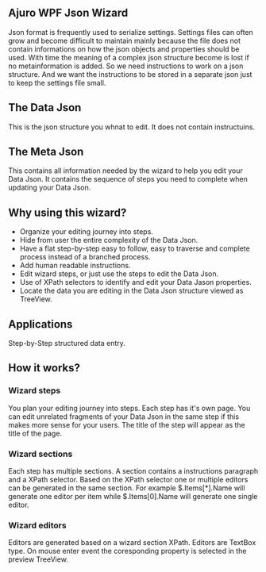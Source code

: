 ## Ajuro WPF Json Wizard

Json format is frequently used to serialize settings. Settings files can often grow and become difficult to maintain mainly because the file does not contain informations on how the json objects and properties should be used. With time the meaning of a complex json structure become is lost if no metainformation is added. So we need instructions to work on a json structure. And we want the instructions to be stored in a separate json just to keep the settings file small. 

## The Data Json
This is the json structure you whnat to edit. It does not contain instructuins.
## The Meta Json
This contains all information needed by the wizard to help you edit your Data Json. It contains the sequence of steps you need to complete when updating your Data Json.

## Why using this wizard?

- Organize your editing journey into steps.
- Hide from user the entire complexity of the Data Json.
- Have a flat step-by-step easy to follow, easy to traverse and complete process instead of a branched process. 
- Add human readable instructions.
- Edit wizard steps, or just use the steps to edit the Data Json.
- Use of XPath selectors to identify and edit your Data Jason properties.
- Locate the data you are editing in the Data Json structure viewed as TreeView.

## Applications

Step-by-Step structured data entry.

## How it works?

### Wizard steps
You plan your editing journey into steps. Each step has it's own page. You can edit unrelated fragments of your Data Json in the same step if this makes more sense for your users. The title of the step will appear as the title of the page.

### Wizard sections

Each step has multiple sections. A section contains a instructions paragraph and a XPath selector.
Based on the XPath selector one or multiple editors can be generated in the same section. For example $.Items[*].Name will generate one editor per item while $.Items[0].Name will generate one single editor.

### Wizard editors

Editors are generated based on a wizard section XPath. Editors are TextBox type. On mouse enter event the coresponding property is selected in the preview TreeView.